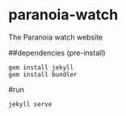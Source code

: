 # paranoia-watch
The Paranoia watch website

##dependencies (pre-install)

```
gem install jekyll
gem install bundler
```

#run
```
jekyll serve
```